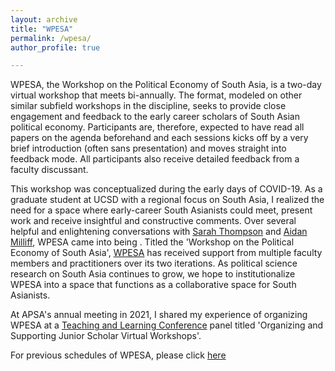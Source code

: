 ```yaml
---
layout: archive
title: "WPESA"
permalink: /wpesa/
author_profile: true

---
```


WPESA, the Workshop on the Political Economy of South Asia, is a two-day virtual workshop that meets bi-annually. The format, modeled on other similar subfield workshops in the discipline, seeks to provide close engagement and feedback to the early career scholars of South Asian political economy. Participants are, therefore, expected to have read all papers on the agenda beforehand and each sessions kicks off by a very brief introduction (often sans presentation) and moves straight into feedback mode. All participants also receive detailed feedback from a faculty discussant. 

This workshop was conceptualized during the early days of COVID-19. As a graduate student at UCSD with a regional focus on South Asia, I realized the need for a space where early-career South Asianists could meet, present work and receive insightful and constructive comments. Over several helpful and enlightening conversations with [Sarah Thompson](https://www.sarahthompson.info) and [Aidan Milliff](https://aidanmilliff.com), WPESA came into being . Titled the 'Workshop on the Political Economy of South Asia', [WPESA](https://wpesa.net) has received support from multiple faculty members and practitioners over its two iterations. As political science research on South Asia continues to grow, we hope to institutionalize WPESA into a space that functions as a collaborative space for South Asianists. 

At APSA's annual meeting in 2021, I shared my experience of organizing WPESA at a [Teaching and Learning Conference](https://connect.apsanet.org/apsa2021/tlc-at-apsa/) panel titled 'Organizing and Supporting Junior Scholar Virtual Workshops'. 

For previous schedules of WPESA, please click [here](https://wpesa.net) 

